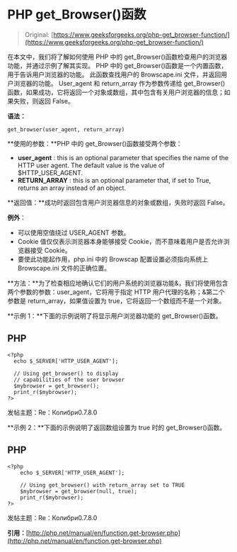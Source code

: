 # PHP get_Browser()函数

> Original: [https://www.geeksforgeeks.org/php-get_browser-function/](https://www.geeksforgeeks.org/php-get_browser-function/)

在本文中，我们将了解如何使用 PHP 中的 get_Browser()函数检查用户的浏览器功能，并通过示例了解其实现。 PHP 中的 get_Browser()函数是一个内置函数，用于告诉用户浏览器的功能。 此函数查找用户的 Browscape.ini 文件，并返回用户浏览器的功能。 User_agent 和 return_array 作为参数传递给 get_Browser()函数，如果成功，它将返回一个对象或数组，其中包含有关用户浏览器的信息；如果失败，则返回 False。

**语法：**

```
get_browser(user_agent, return_array)
```

**使用的参数：**PHP 中的 get_Browser()函数接受两个参数：

*   **user_agent** : this is an optional parameter that specifies the name of the HTTP user agent. The default value is the value of $HTTP_USER_AGENT.
*   **RETURN_ARRAY** : this is an optional parameter that, if set to True, returns an array instead of an object.

**返回值：**成功时返回包含用户浏览器信息的对象或数组，失败时返回 False。

**例外**：

*   可以使用空值绕过 USER_AGENT 参数。
*   Cookie 值仅仅表示浏览器本身能够接受 Cookie，而不意味着用户是否允许浏览器接受 Cookie。
*   要使此功能起作用，php.ini 中的 Browscap 配置设置必须指向系统上 Browscape.ini 文件的正确位置。

**方法：**为了检查相应地确认它们的用户系统的浏览器功能&，我们将使用包含两个参数的参数：user_agent，它将用于指定 HTTP 用户代理的名称；&第二个参数是 return_array，如果值设置为 true，它将返回一个数组而不是一个对象。

**示例 1：**下面的示例说明了将显示用户浏览器功能的 get_Browser()函数。

## PHP

```
<?php
  echo $_SERVER['HTTP_USER_AGENT'];

  // Using get_browser() to display
  // capabilities of the user browser
  $mybrowser = get_browser();
  print_r($mybrowser);
?>
```

发帖主题：Re：Колибри0.7.8.0

**示例 2：**下面的示例说明了返回数组设置为 true 时的 get_Browser()函数。

## PHP

```
<?php
    echo $_SERVER['HTTP_USER_AGENT'];

    // Using get_browser() with return_array set to TRUE
    $mybrowser = get_browser(null, true);
    print_r($mybrowser);
?>
```

发帖主题：Re：Колибри0.7.8.0

**引用：**[http://php.net/manual/en/function.get-browser.php](http://php.net/manual/en/function.get-browser.php)